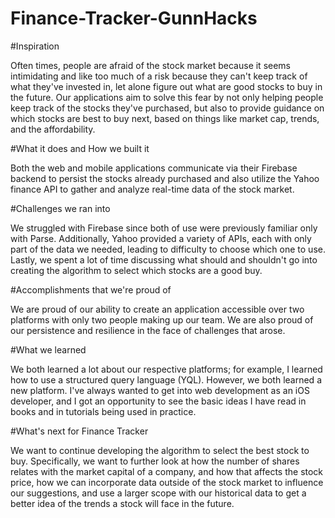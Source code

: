 # Finance-Tracker-GunnHacks

#Inspiration

Often times, people are afraid of the stock market because it seems intimidating and like too much of a risk because they can't keep track of what they've invested in, let alone figure out what are good stocks to buy in the future. Our applications aim to solve this fear by not only helping people keep track of the stocks they've purchased, but also to provide guidance on which stocks are best to buy next, based on things like market cap, trends, and the affordability.

#What it does and How we built it

Both the web and mobile applications communicate via their Firebase backend to persist the stocks already purchased and also utilize the Yahoo finance API to gather and analyze real-time data of the stock market.

#Challenges we ran into

We struggled with Firebase since both of use were previously familiar only with Parse. Additionally, Yahoo provided a variety of APIs, each with only part of the data we needed, leading to difficulty to choose which one to use. Lastly, we spent a lot of time discussing what should and shouldn't go into creating the algorithm to select which stocks are a good buy.

#Accomplishments that we're proud of

We are proud of our ability to create an application accessible over two platforms with only two people making up our team. We are also proud of our persistence and resilience in the face of challenges that arose.

#What we learned

We both learned a lot about our respective platforms; for example, I learned how to use a structured query language (YQL). However, we both learned a new platform. I've always wanted to get into web development as an iOS developer, and I got an opportunity to see the basic ideas I have read in books and in tutorials being used in practice.

#What's next for Finance Tracker

We want to continue developing the algorithm to select the best stock to buy. Specifically, we want to further look at how the number of shares relates with the market capital of a company, and how that affects the stock price, how we can incorporate data outside of the stock market to influence our suggestions, and use a larger scope with our historical data to get a better idea of the trends a stock will face in the future.

